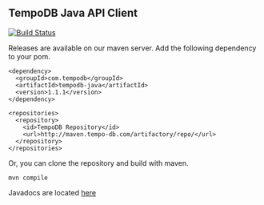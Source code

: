 ## TempoDB Java API Client

[![Build Status](https://travis-ci.org/tempodb/tempodb-java.png?branch=1.0)](https://travis-ci.org/tempodb/tempodb-java)

Releases are available on our maven server. Add the following dependency to your pom.

    <dependency>
      <groupId>com.tempodb</groupId>
      <artifactId>tempodb-java</artifactId>
      <version>1.1.1</version>
    </dependency>

    <repositories>
      <repository>
        <id>TempoDB Repository</id>
        <url>http://maven.tempo-db.com/artifactory/repo/</url>
      </repository>
    </repositories>

Or, you can clone the repository and build with maven.

    mvn compile

Javadocs are located [here](http://tempodb.github.com/tempodb-java/javadocs/1.1.1/)
